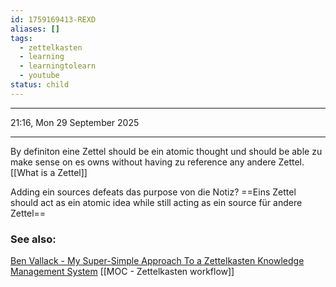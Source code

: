 ```yaml
---
id: 1759169413-REXD
aliases: []
tags:
  - zettelkasten
  - learning
  - learningtolearn
  - youtube
status: child
---
```


---

21:16, Mon 29 September 2025

---

By definiton eine Zettel should be ein atomic thought und should be able zu make
sense on es owns without having zu reference any andere Zettel.[[What is a Zettel]]

Adding ein sources defeats das purpose von die Notiz? ==Eins Zettel
should act as ein atomic idea while still acting as ein source für andere Zettel==

### See also:

[Ben Vallack - My Super-Simple Approach To a Zettelkasten Knowledge Management System](https://youtu.be/Ck4TriLMR4s?si=wh2T4KuvRL78Yq8V)
[[MOC - Zettelkasten workflow]]
